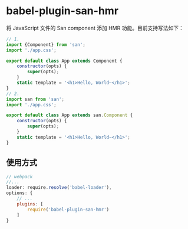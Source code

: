 # babel-plugin-san-hmr

将 JavaScript 文件的 San component 添加 HMR 功能。目前支持写法如下：

```js
// 1.
import {Component} from 'san';
import './app.css';

export default class App extends Component {
    constructor(opts) {
        super(opts);
    }
    static template = '<h1>Hello, World~</h1>';
}
// 2.
import san from 'san';
import './app.css';

export default class App extends san.Component {
    constructor(opts) {
        super(opts);
    }
    static template = '<h1>Hello, World~</h1>';
}
```

## 使用方式

```js
// webpack
//...
loader: require.resolve('babel-loader'),
options: {
    // ...
    plugins: [
        require('babel-plugin-san-hmr')
    ]
}
```
